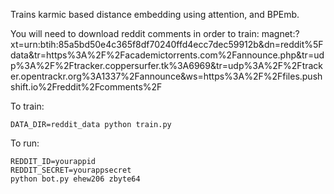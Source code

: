 Trains karmic based distance embedding using attention, and BPEmb.

You will need to download reddit comments in order to train: magnet:?xt=urn:btih:85a5bd50e4c365f8df70240ffd4ecc7dec59912b&dn=reddit%5Fdata&tr=https%3A%2F%2Facademictorrents.com%2Fannounce.php&tr=udp%3A%2F%2Ftracker.coppersurfer.tk%3A6969&tr=udp%3A%2F%2Ftracker.opentrackr.org%3A1337%2Fannounce&ws=https%3A%2F%2Ffiles.pushshift.io%2Freddit%2Fcomments%2F

To train:
```
DATA_DIR=reddit_data python train.py
```

To run:
```
REDDIT_ID=yourappid
REDDIT_SECRET=yourappsecret
python bot.py ehew206 zbyte64
```